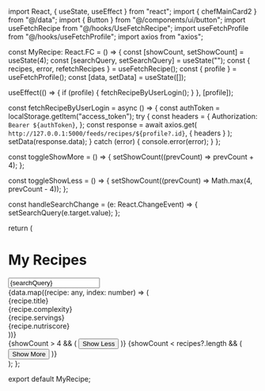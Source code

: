import React, { useState, useEffect } from "react";
import { chefMainCard2 } from "@/data";
import { Button } from "@/components/ui/button";
import useFetchRecipe from "@/hooks/UseFetchRecipe";
import useFetchProfile from "@/hooks/useFetchProfile";
import axios from "axios";

const MyRecipe: React.FC = () => {
  const [showCount, setShowCount] = useState(4);
  const [searchQuery, setSearchQuery] = useState("");
  const { recipes, error, refetchRecipes } = useFetchRecipe();
  const { profile } = useFetchProfile();
  const [data, setData] = useState([]);

  useEffect(() => {
    if (profile) {
      fetchRecipeByUserLogin();
    }
  }, [profile]);

  const fetchRecipeByUserLogin = async () => {
    const authToken = localStorage.getItem("access_token");
    try {
      const headers = {
        Authorization: `Bearer ${authToken}`,
      };
      const response = await axios.get(
        `http://127.0.0.1:5000/feeds/recipes/${profile?.id}`,
        { headers }
      );
      setData(response.data);
    } catch (error) {
      console.error(error);
    }
  };

  const toggleShowMore = () => {
    setShowCount((prevCount) => prevCount + 4);
  };

  const toggleShowLess = () => {
    setShowCount((prevCount) => Math.max(4, prevCount - 4));
  };

  const handleSearchChange = (e: React.ChangeEvent<HTMLInputElement>) => {
    setSearchQuery(e.target.value);
  };

  return (
    <div>
      <div className="flex justify-between items-center">
        <h1 className="text-2xl font-bold">My Recipes</h1>
        <input
          type="search"
          className="border-2 border-slate-400 rounded-lg p-3"
          placeholder="Search here"
          value={searchQuery}
          onChange={handleSearchChange}
        />
      </div>
      <div className="pt-10">
        <div className="grid grid-cols-4 gap-4 px-10 pt-4">
          {data.map((recipe: any, index: number) => (
            <div key={index} className="rounded-xl shadow-md shadow-black">
              <img src={recipe.image} alt="" className="rounded-t-xl" />
              <div className="flex flex-col gap-2 pt-2 bg-slate-50 rounded-b-xl p-5">
                <div className="flex justify-center items-center">
                  {recipe.title}
                </div>
                <div className="flex justify-around items-center">
                  <div>{recipe.complexity}</div>
                  <div>{recipe.servings}</div>
                  <div>{recipe.nutriscore}</div>
                </div>
              </div>
            </div>
          ))}
        </div>
        <div className="px-10 pt-4 flex justify-end items-center gap-2">
          {showCount > 4 && (
            <Button onClick={toggleShowLess} className="text-white">
              Show Less
            </Button>
          )}
          {showCount < recipes?.length && (
            <Button onClick={toggleShowMore} className="text-white">
              Show More
            </Button>
          )}
        </div>
      </div>
    </div>
  );
};

export default MyRecipe;
